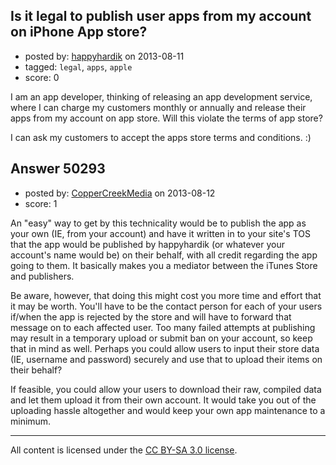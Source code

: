 ## Is it legal to publish user apps from my account on iPhone App store?

- posted by: [happyhardik](https://stackexchange.com/users/-1/27374-happyhardik) on 2013-08-11
- tagged: `legal`, `apps`, `apple`
- score: 0

I am an app developer, thinking of releasing an app development service, where I can charge my customers monthly or annually and release their apps from my account on app store. Will this violate the terms of app store?

I can ask my customers to accept the apps store terms and conditions. :)


## Answer 50293

- posted by: [CopperCreekMedia](https://stackexchange.com/users/-1/27397-coppercreekmedia) on 2013-08-12
- score: 1

An "easy" way to get by this technicality would be to publish the app as your own (IE, from your account) and have it written in to your site's TOS that the app would be published by happyhardik (or whatever your account's name would be) on their behalf, with all credit regarding the app going to them. It basically makes you a mediator between the iTunes Store and publishers.

Be aware, however, that doing this might cost you more time and effort that it may be worth. You'll have to be the contact person for each of your users if/when the app is rejected by the store and will have to forward that message on to each affected user. Too many failed attempts at publishing may result in a temporary upload or submit ban on your account, so keep that in mind as well. Perhaps you could allow users to input their store data (IE, username and password) securely and use that to upload their items on their behalf?

If feasible, you could allow your users to download their raw, compiled data and let them upload it from their own account. It would take you out of the uploading hassle altogether and would keep your own app maintenance to a minimum.



---

All content is licensed under the [CC BY-SA 3.0 license](https://creativecommons.org/licenses/by-sa/3.0/).

